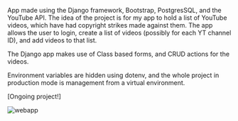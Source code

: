 App made using the Django framework, Bootstrap, PostgresSQL, and the YouTube API. The idea of the project is for my app to hold a list of YouTube videos, which have had copyright strikes made against them. The app allows the user to login, create a list of videos (possibly for each YT channel ID), and add videos to that list.

The Django app makes use of Class based forms, and CRUD actions for the videos.

Environment variables are hidden using dotenv, and the whole project in production mode is management from a virtual environment.

[Ongoing project!]

![webapp](https://user-images.githubusercontent.com/56833060/108557921-25b16680-72f1-11eb-9ef2-324aae8b9da4.gif)
